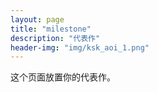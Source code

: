 ```yaml
---
layout: page
title: "milestone"
description: "代表作"
header-img: "img/ksk_aoi_1.png"
---
```


这个页面放置你的代表作。






